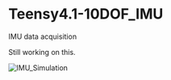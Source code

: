 # Teensy4.1-10DOF_IMU
IMU data acquisition

Still working on this. 

![IMU_Simulation](Images/IMU.gif)